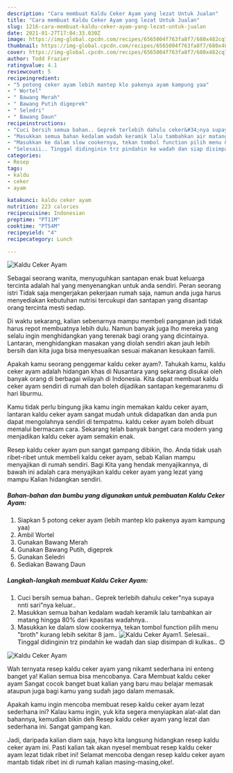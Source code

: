 ```yaml
---
description: "Cara membuat Kaldu Ceker Ayam yang lezat Untuk Jualan"
title: "Cara membuat Kaldu Ceker Ayam yang lezat Untuk Jualan"
slug: 1216-cara-membuat-kaldu-ceker-ayam-yang-lezat-untuk-jualan
date: 2021-01-27T17:04:33.030Z
image: https://img-global.cpcdn.com/recipes/6565004f763fa8f7/680x482cq70/kaldu-ceker-ayam-foto-resep-utama.jpg
thumbnail: https://img-global.cpcdn.com/recipes/6565004f763fa8f7/680x482cq70/kaldu-ceker-ayam-foto-resep-utama.jpg
cover: https://img-global.cpcdn.com/recipes/6565004f763fa8f7/680x482cq70/kaldu-ceker-ayam-foto-resep-utama.jpg
author: Todd Frazier
ratingvalue: 4.1
reviewcount: 5
recipeingredient:
- "5 potong ceker ayam lebih mantep klo pakenya ayam kampung yaa"
- " Wortel"
- " Bawang Merah"
- " Bawang Putih digeprek"
- " Seledri"
- " Bawang Daun"
recipeinstructions:
- "Cuci bersih semua bahan.. Geprek terlebih dahulu ceker&#34;nya supaya nnti sari&#34;nya keluar.."
- "Masukkan semua bahan kedalam wadah keramik lalu tambahkan air matang hingga 80% dari kpasitas wadahnya.."
- "Masukkan ke dalam slow cookernya, tekan tombol function pilih menu &#34;broth&#34; kurang lebih sekitar 8 jam.."
- "Selesaii.. Tinggal didinginin trz pindahin ke wadah dan siap disimpan di kulkas.. 😊"
categories:
- Resep
tags:
- kaldu
- ceker
- ayam

katakunci: kaldu ceker ayam 
nutrition: 223 calories
recipecuisine: Indonesian
preptime: "PT11M"
cooktime: "PT54M"
recipeyield: "4"
recipecategory: Lunch

---
```



![Kaldu Ceker Ayam](https://img-global.cpcdn.com/recipes/6565004f763fa8f7/680x482cq70/kaldu-ceker-ayam-foto-resep-utama.jpg)

Sebagai seorang wanita, menyuguhkan santapan enak buat keluarga tercinta adalah hal yang menyenangkan untuk anda sendiri. Peran seorang istri Tidak saja mengerjakan pekerjaan rumah saja, namun anda juga harus menyediakan kebutuhan nutrisi tercukupi dan santapan yang disantap orang tercinta mesti sedap.

Di waktu  sekarang, kalian sebenarnya mampu membeli panganan jadi tidak harus repot membuatnya lebih dulu. Namun banyak juga lho mereka yang selalu ingin menghidangkan yang terenak bagi orang yang dicintainya. Lantaran, menghidangkan masakan yang diolah sendiri akan jauh lebih bersih dan kita juga bisa menyesuaikan sesuai makanan kesukaan famili. 



Apakah kamu seorang penggemar kaldu ceker ayam?. Tahukah kamu, kaldu ceker ayam adalah hidangan khas di Nusantara yang sekarang disukai oleh banyak orang di berbagai wilayah di Indonesia. Kita dapat membuat kaldu ceker ayam sendiri di rumah dan boleh dijadikan santapan kegemaranmu di hari liburmu.

Kamu tidak perlu bingung jika kamu ingin memakan kaldu ceker ayam, lantaran kaldu ceker ayam sangat mudah untuk didapatkan dan anda pun dapat mengolahnya sendiri di tempatmu. kaldu ceker ayam boleh dibuat memalui bermacam cara. Sekarang telah banyak banget cara modern yang menjadikan kaldu ceker ayam semakin enak.

Resep kaldu ceker ayam pun sangat gampang dibikin, lho. Anda tidak usah ribet-ribet untuk membeli kaldu ceker ayam, sebab Kalian mampu menyajikan di rumah sendiri. Bagi Kita yang hendak menyajikannya, di bawah ini adalah cara menyajikan kaldu ceker ayam yang lezat yang mampu Kalian hidangkan sendiri.

<!--inarticleads1-->

##### Bahan-bahan dan bumbu yang digunakan untuk pembuatan Kaldu Ceker Ayam:

1. Siapkan 5 potong ceker ayam (lebih mantep klo pakenya ayam kampung yaa)
1. Ambil  Wortel
1. Gunakan  Bawang Merah
1. Gunakan  Bawang Putih, digeprek
1. Gunakan  Seledri
1. Sediakan  Bawang Daun




<!--inarticleads2-->

##### Langkah-langkah membuat Kaldu Ceker Ayam:

1. Cuci bersih semua bahan.. Geprek terlebih dahulu ceker&#34;nya supaya nnti sari&#34;nya keluar..
1. Masukkan semua bahan kedalam wadah keramik lalu tambahkan air matang hingga 80% dari kpasitas wadahnya..
1. Masukkan ke dalam slow cookernya, tekan tombol function pilih menu &#34;broth&#34; kurang lebih sekitar 8 jam..
<img src="//assets-global.cpcdn.com/assets/icons/button_play-2c75c40dde080a61004c1f40b05d8f140eaff45d7e9e6481dc71c63d2e7c4909.png" alt="Kaldu Ceker Ayam">1. Selesaii.. Tinggal didinginin trz pindahin ke wadah dan siap disimpan di kulkas.. 😊
<img src="//assets-global.cpcdn.com/assets/icons/button_play-2c75c40dde080a61004c1f40b05d8f140eaff45d7e9e6481dc71c63d2e7c4909.png" alt="Kaldu Ceker Ayam">



Wah ternyata resep kaldu ceker ayam yang nikamt sederhana ini enteng banget ya! Kalian semua bisa mencobanya. Cara Membuat kaldu ceker ayam Sangat cocok banget buat kalian yang baru mau belajar memasak ataupun juga bagi kamu yang sudah jago dalam memasak.

Apakah kamu ingin mencoba membuat resep kaldu ceker ayam lezat sederhana ini? Kalau kamu ingin, yuk kita segera menyiapkan alat-alat dan bahannya, kemudian bikin deh Resep kaldu ceker ayam yang lezat dan sederhana ini. Sangat gampang kan. 

Jadi, daripada kalian diam saja, hayo kita langsung hidangkan resep kaldu ceker ayam ini. Pasti kalian tak akan nyesel membuat resep kaldu ceker ayam lezat tidak ribet ini! Selamat mencoba dengan resep kaldu ceker ayam mantab tidak ribet ini di rumah kalian masing-masing,oke!.

